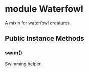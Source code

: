 # module Waterfowl [](#module-Waterfowl) [](#top)
A mixin for waterfowl creatures.
 
 
 
 
 
 
 
 
 
 
 
 
 
 
## Public Instance Methods
 
### swim() [](#method-i-swim)
 Swimming helper.
 
 
 
 
 
 
